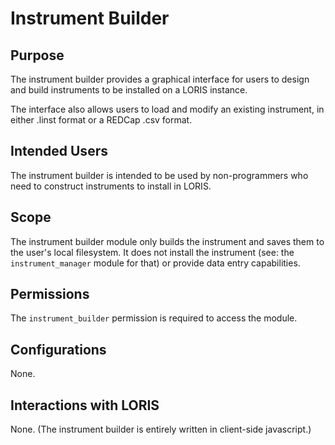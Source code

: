# Instrument Builder

## Purpose

The instrument builder provides a graphical interface for users to
design and build instruments to be installed on a LORIS instance.

The interface also allows users to load and modify an existing instrument, in either .linst format or a REDCap .csv format.

## Intended Users

The instrument builder is intended to be used by non-programmers who
need to construct instruments to install in LORIS.

## Scope

The instrument builder module only builds the instrument and saves them
to the user's local filesystem. It does not install the instrument
(see: the `instrument_manager` module for that) or provide data entry
capabilities.

## Permissions

The `instrument_builder` permission is required to access the module.

## Configurations

None.

## Interactions with LORIS

None. (The instrument builder is entirely written in client-side
javascript.)
